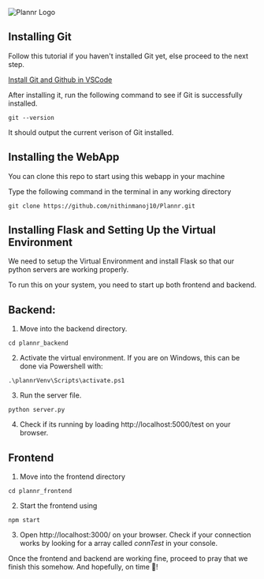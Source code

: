 ![Plannr Logo](https://github.com/nithinmanoj10/Plannr/blob/master/plannr_frontend/src/images/Plannr%20Banner.png?raw=true)

## Installing Git

Follow this tutorial if you haven't installed Git yet, else proceed to the next step.

[Install Git and Github in VSCode](https://www.jcchouinard.com/install-git-in-vscode/)

After installing it, run the following command to see if Git is successfully installed.

```
git --version
```

It should output the current verison of Git installed.

## Installing the WebApp

You can clone this repo to start using this webapp in your machine

Type the following command in the terminal in any working directory

```
git clone https://github.com/nithinmanoj10/Plannr.git
```

## Installing Flask and Setting Up the Virtual Environment

We need to setup the Virtual Environment and install Flask so that our python servers are working properly.

To run this on your system, you need to start up both frontend and backend.

## Backend:

1. Move into the backend directory.

```
cd plannr_backend
```

2. Activate the virtual environment.
   If you are on Windows, this can be done via Powershell with:

```
.\plannrVenv\Scripts\activate.ps1
```

3. Run the server file.

```
python server.py
```

4. Check if its running by loading http://localhost:5000/test on your browser.

## Frontend

1. Move into the frontend directory

```
cd plannr_frontend
```

2. Start the frontend using

```
npm start
```

3. Open http://localhost:3000/ on your browser. Check if your connection works by looking for a array called _connTest_ in your console.

Once the frontend and backend are working fine, proceed to pray that we finish this somehow. And hopefully, on time 🙂!
